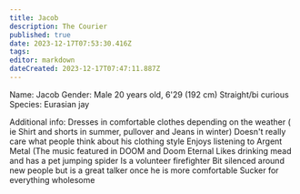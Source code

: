 ```yaml
---
title: Jacob
description: The Courier
published: true
date: 2023-12-17T07:53:30.416Z
tags: 
editor: markdown
dateCreated: 2023-12-17T07:47:11.887Z
---
```


Name: Jacob
Gender: Male 
20 years old, 6'29 (192 cm)
Straight/bi curious
Species: Eurasian jay

Additional info:
Dresses in comfortable clothes depending on the weather ( ie Shirt and shorts in summer, pullover and Jeans in winter)
Doesn't really care what people think about his clothing style
Enjoys listening to  Argent Metal (The music featured in DOOM and Doom Eternal 
Likes drinking mead and has a pet jumping spider 
Is a volunteer firefighter
Bit silenced around new people but is a great talker once he is more comfortable 
Sucker for everything wholesome